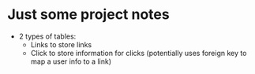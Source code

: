 # Just some project notes

- 2 types of tables:
  - Links to store links
  - Click to store information for clicks (potentially uses foreign key to map a user info to a link)
